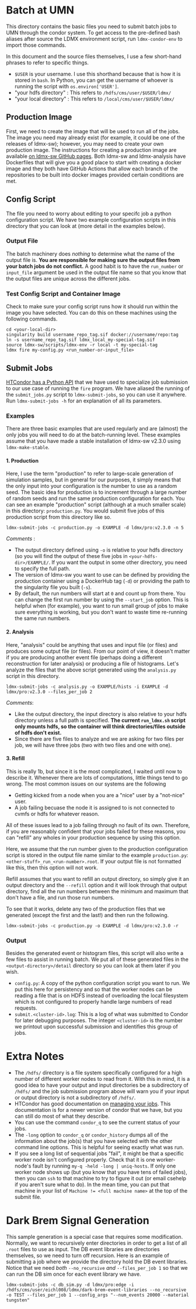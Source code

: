 # Batch at UMN
This directory contains the basic files you need to submit batch jobs to UMN through the condor system.
To get access to the pre-defined bash aliases after source the LDMX environment script, run `ldmx-condor-env` to import those commands.

In this document and the source files themselves, I use a few short-hand phrases to refer to specific things.

- `$USER` is your username. I use this shorthand because that is how it is stored in `bash`. In Python, you can get the username of whoever is running the script with `os.environ['USER']`.
- "your hdfs directory" : This refers to `/hdfs/cms/user/$USER/ldmx/`
- "your local directory" : This refers to `/local/cms/user/$USER/ldmx/`

## Production Image
First, we need to create the image that will be used to run all of the jobs.
The image you need may already exist (for example, it could be one of the releases of ldmx-sw); however, you may need to create your own production image.
The instructions for creating a production image are available [on ldmx-sw GitHub pages](https://ldmx-software.github.io/docs/custom-production-image.html).
Both ldmx-sw and ldmx-analysis have Dockerfiles that will give you a good place to start with creating a docker image and 
they both have GitHub Actions that allow each branch of the repositories to be built into docker images provided certain conditions are met.

## Config Script

The file you need to worry about editing to your specifc job a python configuration script.
We have two example configuration scripts in this directory that you can look at (more detail in the examples below).

### Output File

The batch machinery does *nothing* to determine what the name of the output file is. 
**You are responsible for making sure the output files from your batch jobs do not conflict.** 
A good habit is to have the `run_number` or `input_file` argument be used in the output file name so that you know that the output files are unique across the different jobs.

### Test Config Script and Container Image
Check to make sure your config script runs how it should run within the image you have selected.
You can do this on these machines using the following commands.
```
cd <your-local-dir>
singularity build username_repo_tag.sif docker://username/repo:tag
ln -s username_repo_tag.sif ldmx_local_my-special-tag.sif
source ldmx-sw/scripts/ldmx-env -r local -t my-special-tag
ldmx fire my-config.py <run_number-or-input_file>
```

## Submit Jobs
[HTCondor has a Python API](https://htcondor.readthedocs.io/en/latest/apis/python-bindings/tutorials/Submitting-and-Managing-Jobs.html) that we have used to specialize job submission to our use case of running the `fire` program.
We have aliased the running of the `submit_jobs.py` script to `ldmx-submit-jobs`, so you can use it anywhere. Run `ldmx-submit-jobs -h` for an explanation of all its parameters.

### Examples

There are three basic examples that are used regularly and are (almost) the only jobs you will need to do at the batch-running level.
These examples assume that you have made a stable installation of ldmx-sw v2.3.0 using `ldmx-make-stable`.

#### 1. Production

Here, I use the term "production" to refer to large-scale generation of simulation samples, but in general for our purposes, it simply means that the only input into your configuration is the number to use as a random seed. 
The basic idea for production is to increment through a large number of random seeds and run the same production configuration for each. 
You can see an example "production" script (although at a much smaller scale) in this directory: `production.py`.
You would submit five jobs of this production script from this directory like so. 
```
ldmx-submit-jobs -c production.py -o EXAMPLE -d ldmx/pro:v2.3.0 -n 5
```

*Comments* :
- The output directory defined using `-o` is relative to your hdfs directory (so you will find the output of these five jobs in `<your-hdfs-dir>/EXAMPLE/`. If you want the output in some other directory, you need to specify the full path.
- The version of ldmx-sw you want to use can be defined by providing the production container using a DockerHub tag (`-d`) or providing the path to the singularity file you built (`-s`).
- By default, the run numbers will start at `0` and count up from there. You can change the first run number by using the `--start_job` option. This is helpful when (for example), you want to run small group of jobs to make sure everything is working, but you don't want to waste time re-running the same run numbers.

#### 2. Analysis

Here, "analysis" could be anything that uses and input file (or files) and produces some output file (or files).
From our point of view, it doesn't matter if you are producing another event file (perhaps doing a different reconstruction for later analysis) or producing a file of histograms.
Let's analyze the files that the above script generated using the `analysis.py` script in this directory.
```
ldmx-submit-jobs -c analysis.py -o EXAMPLE/hists -i EXAMPLE -d ldmx/pro:v2.3.0 --files_per_job 2
```

*Comments*:
- Like the output directory, the input directory is also relative to your hdfs directory unless a full path is specified.
  **The current `run_ldmx.sh` script only mounts hdfs, so the container will think directories/files outside of hdfs don't exist.**
- Since there are five files to analyze and we are asking for two files per job, we will have three jobs 
(two with two files and one with one).

#### 3. Refill

This is really 1b, but since it is the most complicated, I waited until now to describe it.
Whenever there are lots of computations, little things tend to go wrong.
The most common issues on our systems are the following

- Getting kicked from a node when you are a "nice" user by a "not-nice" user.
- A job failing becuase the node it is assigned to is not connected to cvmfs or hdfs for whatever reason.

All of these issues lead to a job failing through no fault of its own.
Therefore, if you are reasonably confident that your jobs failed for these reasons,
you can "refill" any wholes in your production sequence by using this option.

Here, we assume that the run number given to the production configuration script is stored in the output file name similar to the example `production.py`: `<other-stuff>_run_<run-number>.root`.
If your output file is not formatted like this, then this option will not work.

Refill assumes that you want to refill an output directory, so simply give it an output directory and the `--refill` option and it will look through that output directory, find all the run numbers between the minimum and maximum that don't have a file, and run those run numbers.

To see that it works, delete any two of the production files that we generated (except the first and the last!) and then run the following.
```
ldmx-submit-jobs -c production.py -o EXAMPLE -d ldmx/pro:v2.3.0 -r
```

### Output
Besides the generated event or histogram files, this script will also write a few files to assist in running batch.
We put all of these generated files in the `<output-directory>/detail` directory so you can look at them later if you wish.

- `config.py`: A copy of the python configuration script you want to run. We put this here for persistency and so that the worker nodes can be reading a file that is on HDFS instead of overloading the local filesystem which is not configured to properly handle large numbers of read requests.
- `submit.<cluster-id>.log`: This is a log of what was submitted to Condor for later debugging purposes. The integer `<cluster-id>` is the number we printout upon successful submission and identifies this group of jobs.

# Extra Notes
- The `/hdfs/` directory is a file system specifically configured for a high number of different worker nodes to read from it. With this in mind, it is a good idea to have your output and input directories be a subdirectory of `/hdfs/` and the job submission program above will warn you if your input or output directory is not a subdirectory of `/hdfs/`.
- HTCondor has good documentation on [managing your jobs](https://htcondor.readthedocs.io/en/latest/users-manual/managing-a-job.html). This documentation is for a newer version of condor that we have, but you can still do most of what they describe.
- You can use the command `condor_q` to see the current status of your jobs.
- The `-long` option to `condor_q` or `condor_history` dumps all of the information about the job(s) that you have selected with the other command line options. This is helpful for seeing exactly what was run.
- If you see a long list of sequential jobs "fail", it might be that a specific worker node isn't configured properly. Check that it is one worker-node's fault by running `my-q -held -long | uniq-hosts`. If only one worker node shows up (but you know that you have tens of failed jobs), then you can `ssh` to that machine to try to figure it out (or email csehelp if you aren't sure what to do). In the mean time, you can put that machine in your list of `Machine != <full machine name>` at the top of the submit file.

# Dark Brem Signal Generation

This sample generation is a special case that requires some modification.
Normally, we want to recursively enter directories in order to get a list of all `.root` files to use as input.
The DB event libraries are directories themselves, so we need to turn off recursion.
Here is an example of submitting a job where we provide the directory hold the DB event libraries.
Notice that we need _both_ `--no_recursive` _and_ `--files_per_job 1` so that we can run the DB sim once for each event library we have.

```
ldmx-submit-jobs -c db_sim.py -d ldmx/pro:edge -i /hdfs/cms/user/eichl008/ldmx/dark-brem-event-libraries --no_recursive -o TEST --files_per_job 1 --config_args "--num_events 20000 --material tungsten"
```
